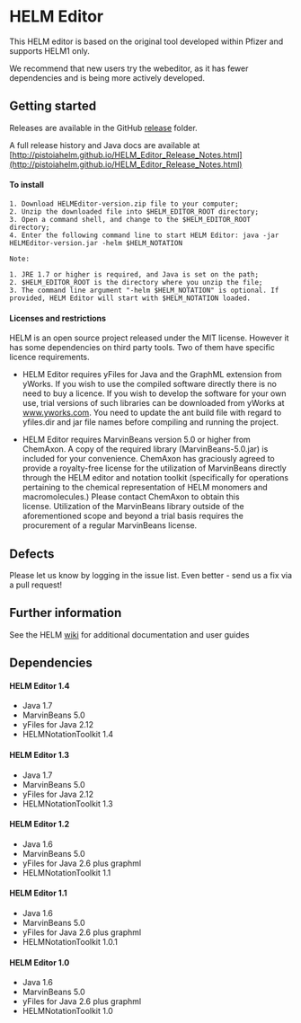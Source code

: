 # HELM Editor #


This HELM editor is based on the original tool developed within Pfizer and supports HELM1 only. 

We recommend that new users try the webeditor, as it has fewer dependencies and is being more actively developed.



## Getting started ##

Releases are available in the GitHub [release](https://github.com/PistoiaHELM/HELMEditor/releases) folder. 

A full release history and Java docs are available at 
[http://pistoiahelm.github.io/HELM_Editor_Release_Notes.html](http://pistoiahelm.github.io/HELM_Editor_Release_Notes.html)


#### To install ####

    1. Download HELMEditor-version.zip file to your computer;
    2. Unzip the downloaded file into $HELM_EDITOR_ROOT directory;
    3. Open a command shell, and change to the $HELM_EDITOR_ROOT directory;
    4. Enter the following command line to start HELM Editor: java -jar HELMEditor-version.jar -helm $HELM_NOTATION
    
    Note:
     
    1. JRE 1.7 or higher is required, and Java is set on the path;
    2. $HELM_EDITOR_ROOT is the directory where you unzip the file;
    3. The command line argument "-helm $HELM_NOTATION" is optional. If provided, HELM Editor will start with $HELM_NOTATION loaded.


#### Licenses and restrictions ####
HELM is an open source project released under the MIT license. However it has some dependencies on third party tools. Two of them have specific licence requirements. 


- HELM Editor requires yFiles for Java and the GraphML extension from yWorks. If you wish to use the compiled software directly there is no need to buy a licence. If you wish to develop the software for your own use, trial versions of such libraries can be downloaded from yWorks at www.yworks.com. You need to update the ant build file with regard to yfiles.dir and jar file names before compiling and running the project.

- HELM Editor requires MarvinBeans version 5.0 or higher from ChemAxon. A copy of the required library (MarvinBeans-5.0.jar) is included for your convenience. ChemAxon has graciously agreed to provide a royalty-free license for the utilization of MarvinBeans directly through the HELM editor and notation toolkit (specifically for operations pertaining to the chemical representation of HELM monomers and macromolecules.) Please contact ChemAxon to obtain this license. Utilization of the MarvinBeans library outside of the aforementioned scope and beyond a trial basis requires the procurement of a regular MarvinBeans license.


## Defects ##

Please let us know by logging in the issue list. Even better - send us a fix via a pull request!



##  Further information ##

See the HELM [wiki](https://pistoiaalliance.atlassian.net/wiki/spaces/PUB/pages/13795367/HELM+Editor) for additional documentation and user guides


## Dependencies ##

#### HELM Editor 1.4 ####

- Java 1.7
- MarvinBeans 5.0
- yFiles for Java 2.12
- HELMNotationToolkit 1.4

#### HELM Editor 1.3 ####

- Java 1.7
- MarvinBeans 5.0
- yFiles for Java 2.12
- HELMNotationToolkit 1.3

#### HELM Editor 1.2 ####

- Java 1.6
- MarvinBeans 5.0
- yFiles for Java 2.6 plus graphml
- HELMNotationToolkit 1.1

#### HELM Editor 1.1 ####

- Java 1.6
- MarvinBeans 5.0
- yFiles for Java 2.6 plus graphml
- HELMNotationToolkit 1.0.1


#### HELM Editor 1.0 ####

- Java 1.6
- MarvinBeans 5.0
- yFiles for Java 2.6 plus graphml
- HELMNotationToolkit 1.0





